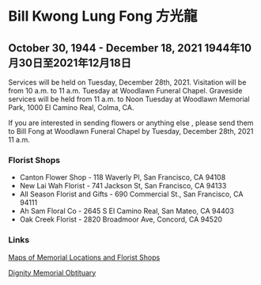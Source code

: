 # Bill Kwong Lung Fong 方光龍

## October 30, 1944 - December 18, 2021 1944年10月30日至2021年12月18日

Services will be held on Tuesday, December 28th, 2021. Visitation will be from
10 a.m. to 11 a.m. Tuesday at Woodlawn Funeral Chapel. Graveside services will
be held from 11 a.m. to Noon Tuesday at Woodlawn Memorial Park, 1000 El Camino
Real, Colma, CA.

If you are interested in sending flowers or anything else , please send them to Bill Fong at
Woodlawn Funeral Chapel by Tuesday, December 28th, 2021 11 a.m.

### Florist Shops

* Canton Flower Shop - 118 Waverly Pl, San Francisco, CA 94108
* New Lai Wah Florist - 741 Jackson St, San Francisco, CA 94133
* All Season Florist and Gifts - 690 Commercial St., San Francisco, CA 94111
* Ah Sam Floral Co - 2645 S El Camino Real, San Mateo, CA 94403
* Oak Creek Florist - 2820 Broadmoor Ave, Concord, CA 94520

### Links

[Maps of Memorial Locations and Florist
Shops](https://www.google.com/maps/d/edit?mid=1RVRWFvcykalBBGwqFTUhyqMKUcZ3gGq-&usp=sharing)

[Dignity Memorial
Obtituary](https://www.dignitymemorial.com/obituaries/colma-ca/bill-fong-10496216)
